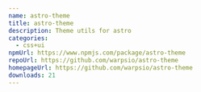 ```yaml
---
name: astro-theme
title: astro-theme
description: Theme utils for astro
categories:
  - css+ui
npmUrl: https://www.npmjs.com/package/astro-theme
repoUrl: https://github.com/warpsio/astro-theme
homepageUrl: https://github.com/warpsio/astro-theme
downloads: 21
---
```

